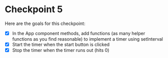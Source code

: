 # Checkpoint 5

Here are the goals for this checkpoint:

* [x] In the App component methods, add functions (as many helper functions as you find reasonable) to implement a timer using setInterval
* [x] Start the timer when the start button is clicked
* [x] Stop the timer when the timer runs out (hits 0)